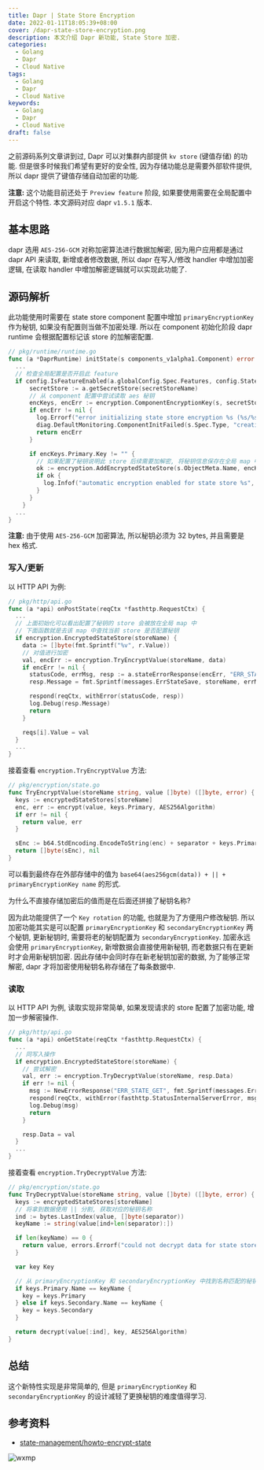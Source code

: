 ```yaml
---
title: Dapr | State Store Encryption
date: 2022-01-11T18:05:39+08:00
cover: /dapr-state-store-encryption.png
description: 本文介绍 Dapr 新功能, State Store 加密.
categories:
  - Golang
  - Dapr
  - Cloud Native
tags:
  - Golang
  - Dapr
  - Cloud Native
keywords:
  - Golang
  - Dapr
  - Cloud Native
draft: false
---
```


之前源码系列文章讲到过, Dapr 可以对集群内部提供 `kv store` (键值存储) 的功能. 但是很多时候我们希望有更好的安全性, 因为存储功能总是需要外部软件提供, 所以 dapr 提供了键值存储自动加密的功能.

<!--more-->

**注意:** 这个功能目前还处于 `Preview feature` 阶段, 如果要使用需要在全局配置中开启这个特性. 本文源码对应 dapr `v1.5.1` 版本.

## 基本思路

dapr 选用 `AES-256-GCM` 对称加密算法进行数据加解密, 因为用户应用都是通过 dapr API 来读取, 新增或者修改数据, 所以 dapr 在写入/修改 handler 中增加加密逻辑, 在读取 handler 中增加解密逻辑就可以实现此功能了.

## 源码解析

此功能使用时需要在 state store component 配置中增加 `primaryEncryptionKey` 作为秘钥, 如果没有配置则当做不加密处理. 所以在 component 初始化阶段 dapr runtime 会根据配置标记该 store 的加解密配置.

```go
// pkg/runtime/runtime.go
func (a *DaprRuntime) initState(s components_v1alpha1.Component) error {
  ...
  // 检查全局配置是否开启此 feature
  if config.IsFeatureEnabled(a.globalConfig.Spec.Features, config.StateEncryption) {
      secretStore := a.getSecretStore(secretStoreName)
      // 从 component 配置中尝试读取 aes 秘钥
      encKeys, encErr := encryption.ComponentEncryptionKey(s, secretStore)
      if encErr != nil {
        log.Errorf("error initializing state store encryption %s (%s/%s): %s", s.ObjectMeta.Name, s.Spec.Type, s.Spec.Version, encErr)
        diag.DefaultMonitoring.ComponentInitFailed(s.Spec.Type, "creation")
        return encErr
      }

      if encKeys.Primary.Key != "" {
        // 如果配置了秘钥说明此 store 后续需要加解密, 将秘钥信息保存在全局 map 中
        ok := encryption.AddEncryptedStateStore(s.ObjectMeta.Name, encKeys)
        if ok {
          log.Infof("automatic encryption enabled for state store %s", s.ObjectMeta.Name)
        }
      }
    }
  ...
}
```

**注意:** 由于使用 `AES-256-GCM` 加密算法, 所以秘钥必须为 32 bytes, 并且需要是 hex 格式.

### 写入/更新

以 HTTP API 为例:

```go
// pkg/http/api.go
func (a *api) onPostState(reqCtx *fasthttp.RequestCtx) {
  ...
  // 上面初始化可以看出配置了秘钥的 store 会被放在全局 map 中
  // 下面函数就是去该 map 中查找当前 store 是否配置秘钥
  if encryption.EncryptedStateStore(storeName) {
    data := []byte(fmt.Sprintf("%v", r.Value))
    // 对值进行加密
    val, encErr := encryption.TryEncryptValue(storeName, data)
    if encErr != nil {
      statusCode, errMsg, resp := a.stateErrorResponse(encErr, "ERR_STATE_SAVE")
      resp.Message = fmt.Sprintf(messages.ErrStateSave, storeName, errMsg)

      respond(reqCtx, withError(statusCode, resp))
      log.Debug(resp.Message)
      return
    }

    reqs[i].Value = val
  }
  ...
}
```

接着查看 `encryption.TryEncryptValue` 方法:

```go
// pkg/encryption/state.go
func TryEncryptValue(storeName string, value []byte) ([]byte, error) {
  keys := encryptedStateStores[storeName]
  enc, err := encrypt(value, keys.Primary, AES256Algorithm)
  if err != nil {
    return value, err
  }

  sEnc := b64.StdEncoding.EncodeToString(enc) + separator + keys.Primary.Name
  return []byte(sEnc), nil
}
```

可以看到最终存在外部存储中的值为 `base64(aes256gcm(data)) + || + primaryEncryptionKey name` 的形式.

为什么不直接存储加密后的值而是在后面还拼接了秘钥名称?

因为此功能提供了一个 `Key rotation` 的功能, 也就是为了方便用户修改秘钥. 所以加密功能其实是可以配置 `primaryEncryptionKey` 和 `secondaryEncryptionKey` 两个秘钥, 更新秘钥时, 需要将老的秘钥配置为 `secondaryEncryptionKey`. 加密永远会使用 `primaryEncryptionKey`, 新增数据会直接使用新秘钥, 而老数据只有在更新时才会用新秘钥加密. 因此存储中会同时存在新老秘钥加密的数据, 为了能够正常解密, dapr 才将加密使用秘钥名称存储在了每条数据中.

### 读取

以 HTTP API 为例, 读取实现非常简单, 如果发现请求的 store 配置了加密功能, 增加一步解密操作.

```go
// pkg/http/api.go
func (a *api) onGetState(reqCtx *fasthttp.RequestCtx) {
  ...
  // 同写入操作
  if encryption.EncryptedStateStore(storeName) {
    // 尝试解密
    val, err := encryption.TryDecryptValue(storeName, resp.Data)
    if err != nil {
      msg := NewErrorResponse("ERR_STATE_GET", fmt.Sprintf(messages.ErrStateGet, key, storeName, err.Error()))
      respond(reqCtx, withError(fasthttp.StatusInternalServerError, msg))
      log.Debug(msg)
      return
    }

    resp.Data = val
  }
  ...
}
```

接着查看 `encryption.TryDecryptValue` 方法:

```go
// pkg/encryption/state.go
func TryDecryptValue(storeName string, value []byte) ([]byte, error) {
  keys := encryptedStateStores[storeName]
  // 将拿到数据使用 || 分割, 获取对应的秘钥名称
  ind := bytes.LastIndex(value, []byte(separator))
  keyName := string(value[ind+len(separator):])

  if len(keyName) == 0 {
    return value, errors.Errorf("could not decrypt data for state store %s: encryption key name not found on record", storeName)
  }

  var key Key

  // 从 primaryEncryptionKey 和 secondaryEncryptionKey 中找到名称匹配的秘钥
  if keys.Primary.Name == keyName {
    key = keys.Primary
  } else if keys.Secondary.Name == keyName {
    key = keys.Secondary
  }

  return decrypt(value[:ind], key, AES256Algorithm)
}
```

## 总结

这个新特性实现是非常简单的, 但是 `primaryEncryptionKey` 和 `secondaryEncryptionKey` 的设计减轻了更换秘钥的难度值得学习.

## 参考资料

- [state-management/howto-encrypt-state](https://docs.dapr.io/developing-applications/building-blocks/state-management/howto-encrypt-state)

![wxmp](/wxmp_tiny_1.png)
